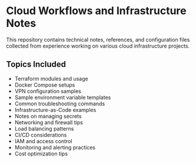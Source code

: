 # Cloud Workflows and Infrastructure Notes

This repository contains technical notes, references, and configuration files
collected from experience working on various cloud infrastructure projects.

## Topics Included
- Terraform modules and usage
- Docker Compose setups
- VPN configuration samples
- Sample environment variable templates
- Common troubleshooting commands
- Infrastructure-as-Code examples
- Notes on managing secrets
- Networking and firewall tips
- Load balancing patterns
- CI/CD considerations
- IAM and access control
- Monitoring and alerting practices
- Cost optimization tips